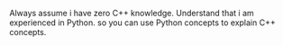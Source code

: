 Always assume i have zero C++ knowledge.
Understand that i am experienced in Python. so you can use Python concepts to explain C++ concepts.